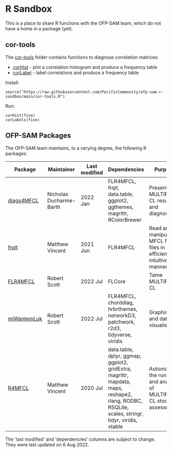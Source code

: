 # R Sandbox

This is a place to share R functions with the OFP-SAM team, which do not have a
home in a package (yet).

## cor-tools

The [cor-tools](cor-tools) folder contains functions to diagnose correlation
matrices:

* [corHist](cor-tools/corHist.R) - plot a correlation histogram and produce a frequency table
* [corLabel](cor-tools/corLabel.R) - label correlations and produce a frequency table

Install:

```
source("https://raw.githubusercontent.com/PacificCommunity/ofp-sam-r-sandbox/main/cor-tools.R")
```

Run:

```
corHist(five)
corLabels(five)
```

## OFP-SAM Packages

The OFP-SAM team maintains, to a varying degree, the following R packages:

Package                                                              | Maintainer              | Last modified | Dependencies                                                                                                                                    | Purpose
-------------------------------------------------------------------- | ----------------------- | ------------- | ----------------------------------------------------------------------------------------------------------------------------------------------- | -----------------------------------------------------------------------
[diags4MFCL](https://github.com/PacificCommunity/ofp-sam-diags4MFCL) | Nicholas Ducharme-Barth | 2022 Jan      | FLR4MFCL, frqit, data.table, ggplot2, ggthemes, magrittr, RColorBrewer                                                                          | Present MULTIFAN-CL results and diagnostics
[frqit](https://github.com/PacificCommunity/ofp-sam-frqit)           | Matthew Vincent         | 2021 Jun      | FLR4MFCL                                                                                                                                        | Read and manipulate MFCL frq files in an efficient and intuitive manner
[FLR4MFCL](https://github.com/PacificCommunity/ofp-sam-flr4mfcl)     | Robert Scott            | 2022 Jul      | FLCore                                                                                                                                          | Tame MULTIFAN-CL
[miWantemLuk](https://github.com/PacificCommunity/mi-wantem-luk)     | Robert Scott            | 2022 Jul      | FLR4MFCL, chorddiag, hrbrthemes, networkD3, patchwork, r2d3, tidyverse, viridis                                                                 | Graphing and data visualisation
[R4MFCL](https://github.com/PacificCommunity/ofp-sam-r4mfcl)         | Matthew Vincent         | 2020 Jul      | data.table, dplyr, ggmap, ggplot2, gridExtra, magrittr, mapdata, maps, reshape2, rlang, RODBC, RSQLite, scales, stringr, tidyr, viridis, xtable | Automate the running and analysis of MULTIFAN-CL stock assessments

The 'last modified' and 'dependencies' columns are subject to change. They were last updated on 6 Aug 2022.
